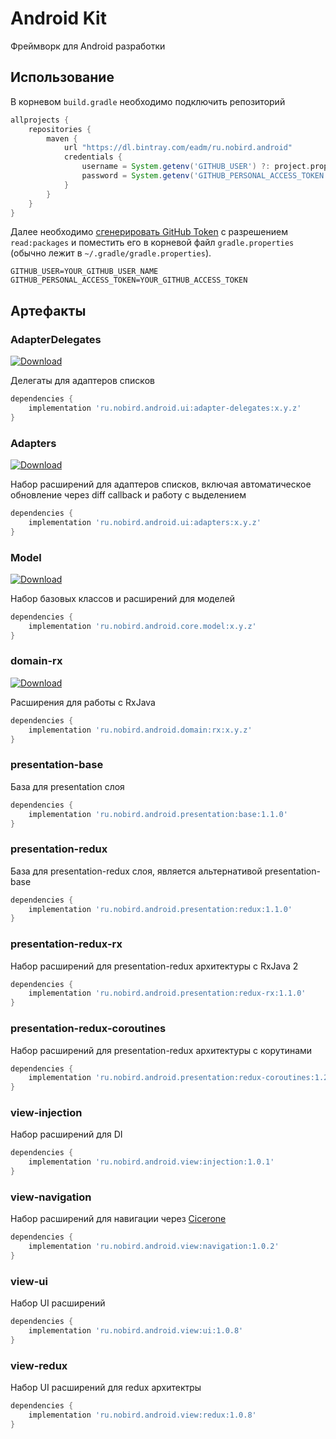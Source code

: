 # Android Kit
Фреймворк для Android разработки

## Использование

В корневом `build.gradle` необходимо подключить репозиторий
```groovy
allprojects {
    repositories {
        maven { 
            url "https://dl.bintray.com/eadm/ru.nobird.android"
            credentials {
                username = System.getenv('GITHUB_USER') ?: project.properties['GITHUB_USER']
                password = System.getenv('GITHUB_PERSONAL_ACCESS_TOKEN') ?: project.properties['GITHUB_PERSONAL_ACCESS_TOKEN']
            }
        }
    }
}
```

Далее необходимо [сгенерировать GitHub Token](https://github.com/settings/tokens/new) с разрешением `read:packages` и поместить его в корневой файл `gradle.properties` (обычно лежит в `~/.gradle/gradle.properties`).
```
GITHUB_USER=YOUR_GITHUB_USER_NAME
GITHUB_PERSONAL_ACCESS_TOKEN=YOUR_GITHUB_ACCESS_TOKEN
```

## Артефакты

### AdapterDelegates
[ ![Download](https://api.bintray.com/packages/eadm/ru.nobird.android/ru.nobird.android.ui.adapterdelegates/images/download.svg) ](https://bintray.com/eadm/ru.nobird.android/ru.nobird.android.ui.adapterdelegates/_latestVersion)

Делегаты для адаптеров списков

```groovy
dependencies {
    implementation 'ru.nobird.android.ui:adapter-delegates:x.y.z'
}
```

### Adapters
[ ![Download](https://api.bintray.com/packages/eadm/ru.nobird.android/ru.nobird.android.ui.adapters/images/download.svg) ](https://bintray.com/eadm/ru.nobird.android/ru.nobird.android.ui.adapters/_latestVersion)

Набор расширений для адаптеров списков, включая автоматическое обновление через diff callback и работу с выделением

```groovy
dependencies {
    implementation 'ru.nobird.android.ui:adapters:x.y.z'
}
```

### Model
[ ![Download](https://api.bintray.com/packages/eadm/ru.nobird.android/ru.nobird.android.core.model/images/download.svg) ](https://bintray.com/eadm/ru.nobird.android/ru.nobird.android.core.model/_latestVersion)

Набор базовых классов и расширений для моделей

```groovy
dependencies {
    implementation 'ru.nobird.android.core.model:x.y.z'
}
```

### domain-rx
[ ![Download](https://api.bintray.com/packages/eadm/ru.nobird.android/ru.nobird.android.domain/images/download.svg) ](https://bintray.com/eadm/ru.nobird.android/ru.nobird.android.domain/_latestVersion)

Расширения для работы с RxJava

```groovy
dependencies {
    implementation 'ru.nobird.android.domain:rx:x.y.z'
}
```

### presentation-base
База для presentation слоя

```groovy
dependencies {
    implementation 'ru.nobird.android.presentation:base:1.1.0'
}
```

### presentation-redux
База для presentation-redux слоя, является альтернативой presentation-base

```groovy
dependencies {
    implementation 'ru.nobird.android.presentation:redux:1.1.0'
}
```

### presentation-redux-rx
Набор расширений для presentation-redux архитектуры с RxJava 2

```groovy
dependencies {
    implementation 'ru.nobird.android.presentation:redux-rx:1.1.0'
}
```

### presentation-redux-coroutines
Набор расширений для presentation-redux архитектуры с корутинами

```groovy
dependencies {
    implementation 'ru.nobird.android.presentation:redux-coroutines:1.2.0'
}
```

### view-injection

Набор расширений для DI

```groovy
dependencies {
    implementation 'ru.nobird.android.view:injection:1.0.1'
}
```

### view-navigation

Набор расширений для навигации через [Cicerone](https://github.com/terrakok/Cicerone)

```groovy
dependencies {
    implementation 'ru.nobird.android.view:navigation:1.0.2'
}
```

### view-ui

Набор UI расширений

```groovy
dependencies {
    implementation 'ru.nobird.android.view:ui:1.0.8'
}
```

### view-redux

Набор UI расширений для redux архитектры

```groovy
dependencies {
    implementation 'ru.nobird.android.view:redux:1.0.8'
}
```
